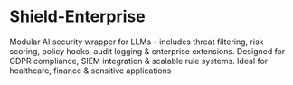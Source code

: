 # Shield-Enterprise
Modular AI security wrapper for LLMs – includes threat filtering, risk scoring, policy hooks, audit logging &amp; enterprise extensions. Designed for GDPR compliance, SIEM integration &amp; scalable rule systems. Ideal for healthcare, finance &amp; sensitive applications
